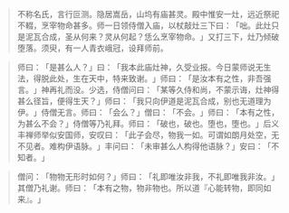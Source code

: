 
> 不称名氏，言行叵测。隐居嵩岳，山坞有庙甚灵。殿中惟安一灶，远近祭祀不輟，烹宰物命甚多。师一日领侍僧入庙，以杖敲灶三下曰：​「咄。此灶只是泥瓦合成，圣从何来？灵从何起？恁么烹宰物命。​」又打三下，灶乃倾破堕落。须臾，有一人青衣峨冠，设拜师前。

> 师曰：​「是甚么人？​」曰：​「我本此庙灶神，久受业报。今日蒙师说无生法，得脱此处，生在天中，特来致谢。​」师曰：​「是汝本有之性，非吾强言。​」神再礼而没。少选，侍僧问曰：​「某等久侍和尚，不蒙示诲，灶神得甚么径旨，便得生天？​」师曰：​「我只向伊道是泥瓦合成，别也无道理为伊。​」侍僧无言。师曰：​「会么？​」僧曰：​「不会。​」师曰：​「本有之性，为甚么不会？​」侍僧等乃礼拜。师曰：​「破也，破也。堕也，堕也。​」后义丰禅师举似安国师，安叹曰：​「此子会尽，物我一如。可谓如朗月处空，无不见者。难构伊语脉。​」丰问曰：​「未审甚么人构得他语脉？​」安曰：​「不知者。​」

> 僧问：​「物物无形时如何？​」师曰：​「礼即唯汝非我，不礼即唯我非汝。​」其僧乃礼谢。师曰：​「本有之物，物非物也。所以道『心能转物，即同如来』。​」
